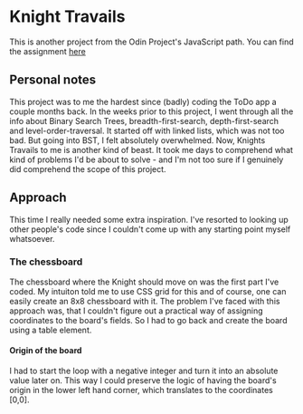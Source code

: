 # Knight Travails
This is another project from the Odin Project's JavaScript path.
You can find the assignment [here](https://www.theodinproject.com/lessons/javascript-knights-travails)

## Personal notes
This project was to me the hardest since (badly) coding the ToDo app a couple months back. 
In the weeks prior to this project, I went through all the info about 
Binary Search Trees, breadth-first-search, depth-first-search and level-order-traversal.
It started off with linked lists, which was not too bad. But going into BST, I felt absolutely overwhelmed.
Now, Knights Travails to me is another kind of beast. It took me days to comprehend what kind of problems I'd be 
about to solve - and I'm not too sure if I genuinely did comprehend the scope of this project.

## Approach
This time I really needed some extra inspiration. I've resorted to looking up other people's code since
I couldn't come up with any starting point myself whatsoever. 

### The chessboard
The chessboard where the Knight should move on was the first part I've coded. My intuiton told me
to use CSS grid for this and of course, one can easily create an 8x8 chessboard with it. 
The problem I've faced with this approach was, that I couldn't figure out a practical way of
assigning coordinates to the board's fields. 
So I had to go back and create the board using a table element. 

#### Origin of the board
I had to start the loop with a negative integer and turn it into an absolute value later on. This way I could preserve
the logic of having the board's origin in the lower left hand corner, which translates to the coordinates [0,0].